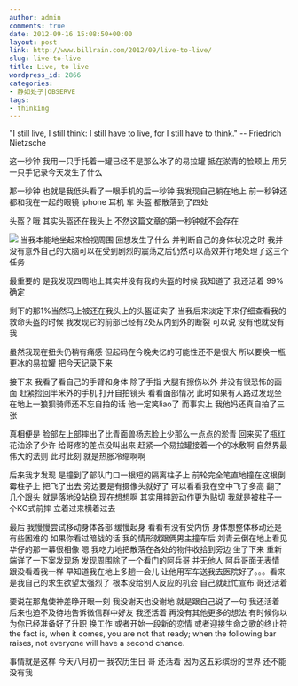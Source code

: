 ```yaml
---
author: admin
comments: true
date: 2012-09-16 15:08:50+00:00
layout: post
link: http://www.billrain.com/2012/09/live-to-live/
slug: live-to-live
title: Live, to live
wordpress_id: 2866
categories:
- 静如处子|OBSERVE
tags:
- thinking
---
```


"I still live, I still think: I still have to live, for I still have to think." -- Friedrich Nietzsche

这一秒钟 我用一只手托着一罐已经不是那么冰了的易拉罐 抵在淤青的脸颊上 用另一只手记录今天发生了什么

那一秒钟 也就是我低头看了一眼手机的后一秒钟 我发现自己躺在地上 前一秒钟还都和我在一起的眼镜 iphone 耳机 车 头盔 都散落到了四处

头盔？哦 其实头盔还在我头上 不然这篇文章的第一秒钟就不会存在<!-- more -->

[![](http://www.billrain.com/billrain/wp-content/uploads/img_1191.jpg)](http://www.billrain.com/billrain/wp-content/uploads/img_1191.jpg)
当我本能地坐起来检视周围 回想发生了什么 并判断自己的身体状况之时 我并没有意外自己的大脑可以在受到剧烈的震荡之后仍然可以高效并行地处理了这三个任务

最重要的 是我发现四周地上其实并没有我的头盔的时候 我知道了 我还活着 99%确定

剩下的那1%当然马上被还在我头上的头盔证实了 当我后来淡定下来仔细查看我的救命头盔的时候 我发现它的前部已经有2处从内到外的断裂 可以说 没有他就没有我

虽然我现在扭头仍稍有痛感 但起码在今晚失忆的可能性还不是很大 所以要换一瓶更冰的易拉罐 把今天记录下来

接下来 我看了看自己的手臂和身体 除了手指 大腿有擦伤以外 并没有很恐怖的画面 赶紧捡回半米外的手机 打开自拍镜头 看看面部情况 此时如果有人路过发现坐在地上一狼狈骑师还不忘自拍的话 他一定笑liao了 而事实上 我他妈还真自拍了三张

真相便是 脸部左上部摔出了比青面兽杨志脸上少那么一点点的淤青 回来买了瓶红花油涂了少许 给哥疼的差点没叫出来 赶紧一个易拉罐接着一个的冰敷啊 自然界最伟大的法则 此时此刻 就是热胀冷缩啊啊

后来我才发现 是撞到了部队门口一根短的隔离柱子上 前轮完全笔直地撞在这根倒霉柱子上 把飞了出去 旁边要是有摄像头就好了 可以看看我在空中飞了多高 翻了几个跟头 就是落地没站稳 现在想想啊 其实用摔跤动作更为贴切 我就是被柱子一个KO式前摔 立着过来横着过去

最后 我慢慢尝试移动身体各部 缓慢起身 看看有没有受内伤 身体想整体移动还是有些困难的 如果你看过暗战的话 我的情形就跟俩男主撞车后 刘青云倒在地上看见华仔的那一幕很相像 嗯 我吃力地把散落在各处的物件收拾到旁边 坐了下来 重新端详了一下案发现场 发现周围除了一个看门的阿兵哥 并无他人 阿兵哥面无表情 跟没看着我一样 早知道我在地上多趟一会儿 让他用军车送我去医院好了。。。看来是我自己的求生欲望太强烈了 根本没给别人反应的机会 自己就赶忙宣布 哥还活着

要说在那鬼使神差睁开眼一刻 我没谢天也没谢地 就是跟自己说了一句 我还活着 后来也迫不及待地告诉微信群中好友 我还活着 再没有其他更多的想法 有时候你以为你已经准备好了升职 换工作 或者开始一段新的恋情 或者迎接生命之歌的终止符 the fact is, when it comes, you are not that ready; when the following bar raises, not everyone will have a second chance.

事情就是这样 今天八月初一 我农历生日 哥 还活着
因为这五彩缤纷的世界 还不能没有我
